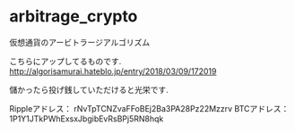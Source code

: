 # arbitrage_crypto
仮想通貨のアービトラージアルゴリズム

こちらにアップしてるものです.
http://algorisamurai.hateblo.jp/entry/2018/03/09/172019


儲かったら投げ銭していただけると光栄です.

Rippleアドレス：
rNvTpTCNZvaFFoBEj2Ba3PA28Pz22Mzzrv
BTCアドレス：
1P1Y1JTkPWhExsxJbgibEvRsBPj5RN8hqk
